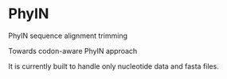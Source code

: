 # PhyIN
PhyIN sequence alignment trimming

Towards codon-aware PhyIN approach

It is currently built to handle only nucleotide data and fasta files.



